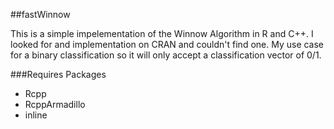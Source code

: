 ##fastWinnow

This is a simple impelementation of the Winnow Algorithm in R and C++. I looked for and implementation on CRAN and couldn't find one. My use case for a binary classification so it will only accept a classification vector of 0/1. 


###Requires Packages
* Rcpp
* RcppArmadillo
* inline
